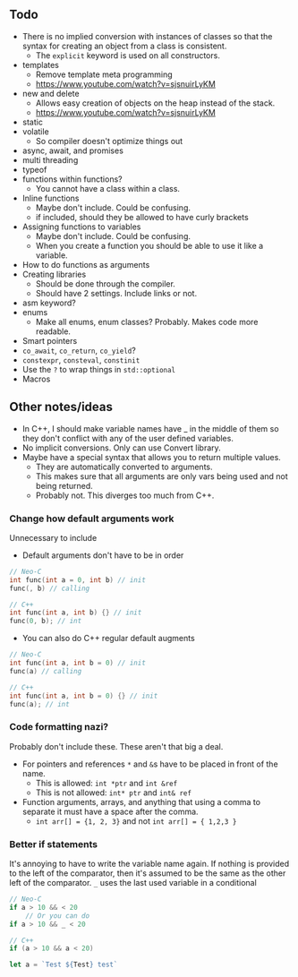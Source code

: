 ## Todo
- There is no implied conversion with instances of classes so that the syntax for creating an object from a class is consistent.
	- The `explicit` keyword is used on all constructors.
- templates
	- Remove template meta programming
	- https://www.youtube.com/watch?v=sjsnuirLyKM
- new and delete
	- Allows easy creation of objects on the heap instead of the stack.
	- https://www.youtube.com/watch?v=sjsnuirLyKM
- static
- volatile
	- So compiler doesn't optimize things out
- async, await, and promises
- multi threading
- typeof
- functions within functions?
	- You cannot have a class within a class.
- Inline functions
	- Maybe don't include. Could be confusing.
	- if included, should they be allowed to have curly brackets
- Assigning functions to variables
	- Maybe don't include. Could be confusing.
	- When you create a function you should be able to use it like a variable.
- How to do functions as arguments
- Creating libraries
	- Should be done through the compiler.
	- Should have 2 settings. Include links or not.
- asm keyword?
- enums
	- Make all enums, enum classes? Probably. Makes code more readable.
- Smart pointers
- `co_await`, `co_return`, `co_yield`?
- `constexpr`, `consteval`, `constinit`
- Use the `?` to wrap things in `std::optional`
- Macros

## Other notes/ideas
- In C++, I should make variable names have _ in the middle of them so they don't conflict with any of the user defined variables.
- No implicit conversions. Only can use Convert library.
- Maybe have a special syntax that allows you to return multiple values.
	- They are automatically converted to arguments.
	- This makes sure that all arguments are only vars being used and not being returned.
	- Probably not. This diverges too much from C++.

### Change how default arguments work
Unnecessary to include
- Default arguments don't have to be in order

```C++
// Neo-C
int func(int a = 0, int b) // init
func(, b) // calling

// C++
int func(int a, int b) {} // init
func(0, b); // int
```

- You can also do C++ regular default augments

```C++
// Neo-C
int func(int a, int b = 0) // init
func(a) // calling

// C++
int func(int a, int b = 0) {} // init
func(a); // int
```

### Code formatting nazi?
Probably don't include these. These aren't that big a deal.
- For pointers and references `*` and `&`s have to be placed in front of the name.
	- This is allowed:     `int *ptr` and `int &ref`
	- This is not allowed: `int* ptr` and `int& ref`
- Function arguments, arrays, and anything that using a comma to separate it must have a space after the comma.
	- `int arr[] = {1, 2, 3}` and not `int arr[] = { 1,2,3 }`

### Better if statements
It's annoying to have to write the variable name again. If nothing is provided to the left of the comparator, then it's assumed to be the same as the other left of the comparator.
`_` uses the last used variable in a conditional

```C++
// Neo-C
if a > 10 && < 20
	// Or you can do
if a > 10 && _ < 20

// C++
if (a > 10 && a < 20)
```

```javascript
let a = `Test ${Test} test`
```